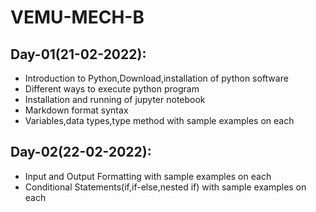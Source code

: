 # VEMU-MECH-B

## Day-01(21-02-2022):
  - Introduction to Python,Download,installation of python software
  - Different ways to execute python program
  - Installation and running of jupyter notebook
  - Markdown format syntax
  - Variables,data types,type method with sample examples on each

## Day-02(22-02-2022):
  - Input and Output Formatting with sample examples on each
  - Conditional Statements(if,if-else,nested if) with sample examples on each
